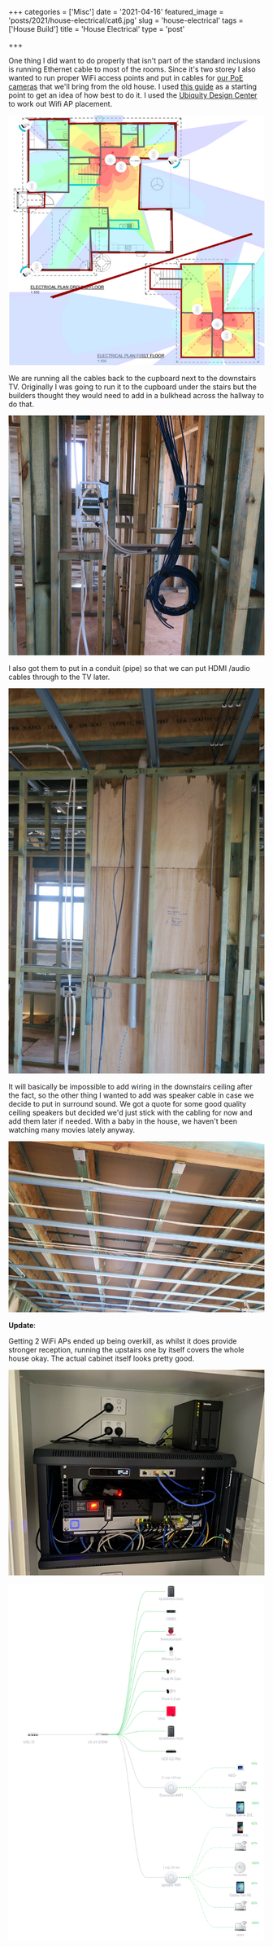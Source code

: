 +++
categories = ['Misc']
date = '2021-04-16'
featured_image = 'posts/2021/house-electrical/cat6.jpg'
slug = 'house-electrical'
tags = ['House Build']
title = 'House Electrical'
type = 'post'

+++

One thing I did want to do properly that isn't part of the standard inclusions is running Ethernet cable to most of the rooms. Since it's two storey I also wanted to run proper WiFi access points and put in cables for [our PoE cameras](/posts/2019/security-cameras/) that we'll bring from the old house. I used [this guide](https://www.troyhunt.com/wiring-a-home-network-from-the-ground-up-with-ubiquiti/) as a starting point to get an idea of how best to do it. I used the [Ubiquity Design Center](https://design.ui.com/) to work out Wifi AP placement. 

!["Wifi Coverage"](wifi-coverage.png "Wifi Coverage")

We are running all the cables back to the cupboard next to the downstairs TV. Originally I was going to run it to the cupboard under the stairs but the builders thought they would need to add in a bulkhead across the hallway to do that. 

![](cat6.jpg)

I also got them to put in a conduit (pipe) so that we can put HDMI /audio cables through to the TV later. 

![](tv-conduit.jpg)


It will basically be impossible to add wiring in the downstairs ceiling after the fact, so the other thing I wanted to add was speaker cable in case we decide to put in surround sound. We got a quote for some good quality ceiling speakers but decided we'd just stick with the cabling for now and add them later if needed. With a baby in the house, we haven't been watching many movies lately anyway.

![](under-ceiling.jpg)


**Update**:

Getting 2 WiFi APs ended up being overkill, as whilst it does provide stronger reception, running the upstairs one by itself covers the whole house okay. The actual cabinet itself looks pretty good.

!["Cabinet"](cabinet.jpg)

!["Topology"](network-topology.png)
